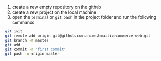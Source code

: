 1. create a new empty repository on the github
1. create a new project on the local machine
1. open the `terminal` or `git bash` in the project folder and run the following commands
```sh
git init
git remote add origin git@github.com:animeshmaiti/ecommerce-web.git
git branch -M master
git add .
git commit -m "first commit"
git push -u origin master
```